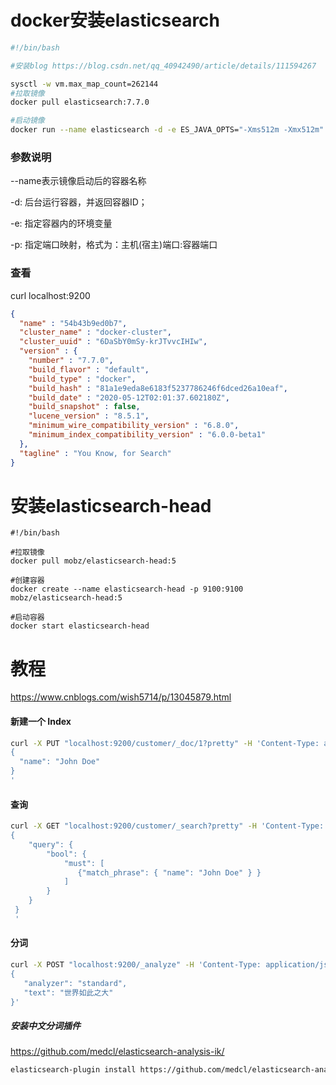 # docker安装elasticsearch


```bash
#!/bin/bash

#安装blog https://blog.csdn.net/qq_40942490/article/details/111594267

sysctl -w vm.max_map_count=262144
#拉取镜像
docker pull elasticsearch:7.7.0

#启动镜像
docker run --name elasticsearch -d -e ES_JAVA_OPTS="-Xms512m -Xmx512m" -e "discovery.type=single-node" -p 9200:9200 -p 9300:9300 elasticsearch:7.7.0

```
### 参数说明

--name表示镜像启动后的容器名称  

-d: 后台运行容器，并返回容器ID；

-e: 指定容器内的环境变量

-p: 指定端口映射，格式为：主机(宿主)端口:容器端口

### 查看
curl localhost:9200
```json
{
  "name" : "54b43b9ed0b7",
  "cluster_name" : "docker-cluster",
  "cluster_uuid" : "6DaSbY0mSy-krJTvvcIHIw",
  "version" : {
    "number" : "7.7.0",
    "build_flavor" : "default",
    "build_type" : "docker",
    "build_hash" : "81a1e9eda8e6183f5237786246f6dced26a10eaf",
    "build_date" : "2020-05-12T02:01:37.602180Z",
    "build_snapshot" : false,
    "lucene_version" : "8.5.1",
    "minimum_wire_compatibility_version" : "6.8.0",
    "minimum_index_compatibility_version" : "6.0.0-beta1"
  },
  "tagline" : "You Know, for Search"
}
```

# 安装elasticsearch-head
```hash
#!/bin/bash

#拉取镜像
docker pull mobz/elasticsearch-head:5

#创建容器
docker create --name elasticsearch-head -p 9100:9100 mobz/elasticsearch-head:5

#启动容器
docker start elasticsearch-head
```


# 教程


https://www.cnblogs.com/wish5714/p/13045879.html
#### 新建一个 Index

```bash
curl -X PUT "localhost:9200/customer/_doc/1?pretty" -H 'Content-Type: application/json' -d'
{
  "name": "John Doe"
}
'
```


#### 查询
```bash
curl -X GET "localhost:9200/customer/_search?pretty" -H 'Content-Type: application/json' -d'
{
    "query": {
        "bool": {
            "must": [
               {"match_phrase": { "name": "John Doe" } }
            ]
        }
    }
 }
 '
```

#### 分词
 ```bash
 curl -X POST "localhost:9200/_analyze" -H 'Content-Type: application/json' -d'
{  
    "analyzer": "standard",
    "text": "世界如此之大"  
}'
 ```
 
##### 安装中文分词插件
https://github.com/medcl/elasticsearch-analysis-ik/
```bash
elasticsearch-plugin install https://github.com/medcl/elasticsearch-analysis-ik/releases/download/v7.14.0/elasticsearch-analysis-ik-7.14.0.zip
```
